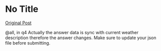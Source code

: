 # No Title

[Original Post](https://discourse.onlinedegree.iitm.ac.in/t/165959/286)

<p><span class="mention">@all</span>, in q4 Actually the answer data is sync with current weather description therefore the answer changes. Make sure to update your json file before submitting.</p>